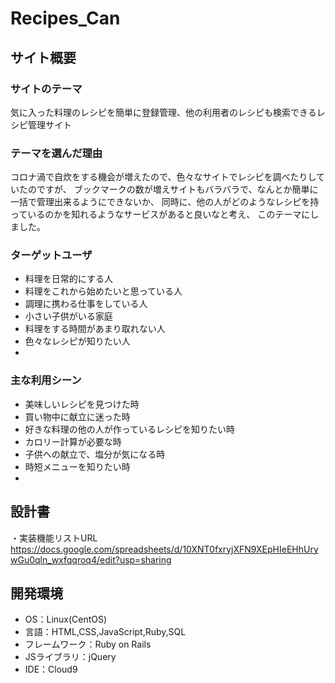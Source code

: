 # Recipes_Can


## サイト概要

### サイトのテーマ
気に入った料理のレシピを簡単に登録管理、他の利用者のレシピも検索できるレシピ管理サイト


### テーマを選んだ理由
  コロナ渦で自炊をする機会が増えたので、色々なサイトでレシピを調べたりしていたのですが、
ブックマークの数が増えサイトもバラバラで、なんとか簡単に一括で管理出来るようにできないか、
同時に、他の人がどのようなレシピを持っているのかを知れるようなサービスがあると良いなと考え、
このテーマにしました。


### ターゲットユーザ
- 料理を日常的にする人
- 料理をこれから始めたいと思っている人
- 調理に携わる仕事をしている人
- 小さい子供がいる家庭
- 料理をする時間があまり取れない人
- 色々なレシピが知りたい人
-


### 主な利用シーン
- 美味しいレシピを見つけた時
- 買い物中に献立に迷った時
- 好きな料理の他の人が作っているレシピを知りたい時
- カロリー計算が必要な時
- 子供への献立で、塩分が気になる時
- 時短メニューを知りたい時
-


## 設計書
・実装機能リストURL
https://docs.google.com/spreadsheets/d/10XNT0fxryjXFN9XEpHIeEHhUrywGu0qln_wxfqqroq4/edit?usp=sharing


## 開発環境
- OS：Linux(CentOS)
- 言語：HTML,CSS,JavaScript,Ruby,SQL
- フレームワーク：Ruby on Rails
- JSライブラリ：jQuery
- IDE：Cloud9

